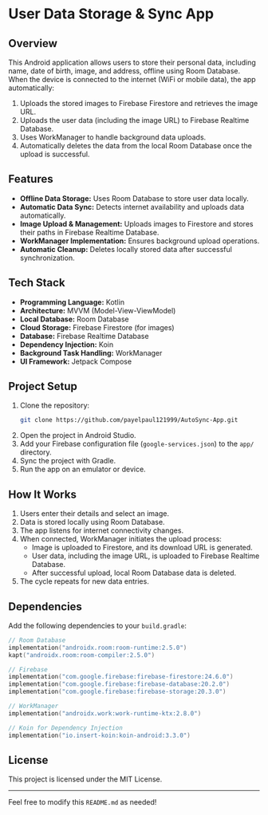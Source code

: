 # User Data Storage & Sync App

## Overview
This Android application allows users to store their personal data, including name, date of birth, image, and address, offline using Room Database. When the device is connected to the internet (WiFi or mobile data), the app automatically:
1. Uploads the stored images to Firebase Firestore and retrieves the image URL.
2. Uploads the user data (including the image URL) to Firebase Realtime Database.
3. Uses WorkManager to handle background data uploads.
4. Automatically deletes the data from the local Room Database once the upload is successful.

## Features
- **Offline Data Storage:** Uses Room Database to store user data locally.
- **Automatic Data Sync:** Detects internet availability and uploads data automatically.
- **Image Upload & Management:** Uploads images to Firestore and stores their paths in Firebase Realtime Database.
- **WorkManager Implementation:** Ensures background upload operations.
- **Automatic Cleanup:** Deletes locally stored data after successful synchronization.

## Tech Stack
- **Programming Language:** Kotlin
- **Architecture:** MVVM (Model-View-ViewModel)
- **Local Database:** Room Database
- **Cloud Storage:** Firebase Firestore (for images)
- **Database:** Firebase Realtime Database
- **Dependency Injection:** Koin
- **Background Task Handling:** WorkManager
- **UI Framework:** Jetpack Compose

## Project Setup
1. Clone the repository:
   ```sh
   git clone https://github.com/payelpaul121999/AutoSync-App.git
   ```
2. Open the project in Android Studio.
3. Add your Firebase configuration file (`google-services.json`) to the `app/` directory.
4. Sync the project with Gradle.
5. Run the app on an emulator or device.

## How It Works
1. Users enter their details and select an image.
2. Data is stored locally using Room Database.
3. The app listens for internet connectivity changes.
4. When connected, WorkManager initiates the upload process:
   - Image is uploaded to Firestore, and its download URL is generated.
   - User data, including the image URL, is uploaded to Firebase Realtime Database.
   - After successful upload, local Room Database data is deleted.
5. The cycle repeats for new data entries.

## Dependencies
Add the following dependencies to your `build.gradle`:
```kotlin
// Room Database
implementation("androidx.room:room-runtime:2.5.0")
kapt("androidx.room:room-compiler:2.5.0")

// Firebase
implementation("com.google.firebase:firebase-firestore:24.6.0")
implementation("com.google.firebase:firebase-database:20.2.0")
implementation("com.google.firebase:firebase-storage:20.3.0")

// WorkManager
implementation("androidx.work:work-runtime-ktx:2.8.0")

// Koin for Dependency Injection
implementation("io.insert-koin:koin-android:3.3.0")
```

## License
This project is licensed under the MIT License.

---
Feel free to modify this `README.md` as needed!

